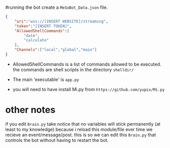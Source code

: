 #running the bot
create a `MeSoBot_Data.json` file.

```JSON
{
    "uri":"wss://[INSERT WEBSITE]/streaming",
    "token":"[INSERT TOKEN]",
    "AllowedShellCommands":[
        "date",
        "calculate"
    ],
    "Channels":["local","global","main"]
}
```

- AllowedShellCommands is a list of commands allowed to be executed. the commands are shell scripts in the directory `shelldir/`

- The main 'executable' is `app.py`

- you will need to have install Mi.py from
`https://github.com/yupix/Mi.py`

# other notes
if you edit `Brain.py` take notice that no variables will stick permanently (at least to my knowledge)
because i reload this module/file ever time we recieve an event/message/post.
this is so we can edit this `Brain.py` that controls the bot without having to restart the bot. 